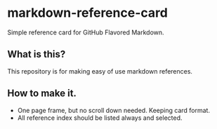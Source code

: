 # markdown-reference-card
Simple reference card for GitHub Flavored Markdown.

## What is this?
This repository is for making easy of use markdown references.

## How to make it.
- One page frame, but no scroll down needed. Keeping card format.
- All reference index should be listed always and selected.
